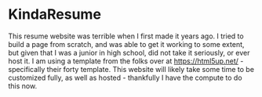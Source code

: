 # KindaResume
This resume website was terrible when I first made it years ago. 
I tried to build a page from scratch, and was able to get it working to some extent, but given that I was a junior in high school, did not take it seriously, or ever host it.
I am using a template from the folks over at https://html5up.net/ - specifically their forty template.
This website will likely take some time to be customized fully, as well as hosted - thankfully I have the compute to do this now.
